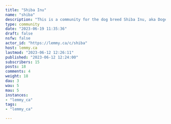 ```yaml
---
title: "Shiba Inu" 
name: "shiba"
description: "This is a community for the dog breed Shiba Inu, aka Doge.This has nothing to do with cryptocurrency, and those posts will be removed."
type: community
date: "2023-06-19 11:35:36"
draft: false
nsfw: false
actor_id: "https://lemmy.ca/c/shiba"
host: lemmy.ca
lastmod: "2023-06-12 12:26:11"
published: "2023-06-12 12:24:00"
subscribers: 15
posts: 18
comments: 4
weight: 18
dau: 3
wau: 5
mau: 5
instances:
- "lemmy_ca"
tags: 
- "lemmy_ca"

---
```

